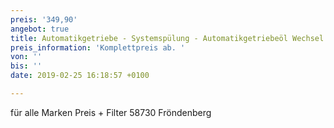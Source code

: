 ```yaml
---
preis: '349,90'
angebot: true
title: Automatikgetriebe - Systemspülung - Automatikgetriebeöl Wechsel
preis_information: 'Komplettpreis ab. '
von: ''
bis: ''
date: 2019-02-25 16:18:57 +0100

---
```

für alle Marken Preis + Filter 58730 Fröndenberg